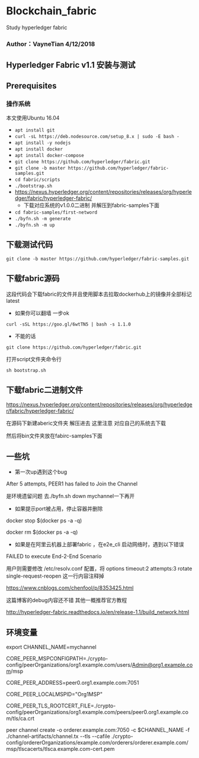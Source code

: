 # Blockchain_fabric
Study hyperledger fabric
### Author：VayneTian 4/12/2018
## Hyperledger Fabric v1.1 安装与测试
## Prerequisites
### 操作系统
本文使用Ubuntu 16.04

* `apt install git`
* `curl -sL https://deb.nodesource.com/setup_8.x | sudo -E bash -`
* `apt install -y nodejs`
* `apt install docker`
* `apt install docker-compose`
* `git clone https://github.com/hyperledger/fabric.git`
* `git clone -b master https://github.com/hyperledger/fabric-samples.git`
* `cd fabric/scripts`
* `./bootstrap.sh`
*  https://nexus.hyperledger.org/content/repositories/releases/org/hyperledger/fabric/hyperledger-fabric/
    * 下载对应系统的v1.0.0二进制 并解压到fabric-samples下面
* `cd fabric-samples/first-netword`
* `./byfn.sh -m generate`
* `./byfn.sh -m up`


## 下载测试代码
`git clone -b master https://github.com/hyperledger/fabric-samples.git`

## 下载fabric源码
这段代码会下载fabric的文件并且使用脚本去拉取dockerhub上的镜像并全部标记latest

* 如果你可以翻墙 一步ok

`curl -sSL https://goo.gl/6wtTN5 | bash -s 1.1.0`

* 不能的话

`git clone https://github.com/hyperledger/fabric.git`

打开script文件夹命令行

`sh bootstrap.sh`

## 下载fabric二进制文件

https://nexus.hyperledger.org/content/repositories/releases/org/hyperledger/fabric/hyperledger-fabric/

在源码下新建aberic文件夹 解压进去
这里注意 对应自己的系统去下载

然后将bin文件夹放在fabirc-samples下面

## 一些坑 

* 第一次up遇到这个bug

After 5 attempts, PEER1 has failed to Join the Channel

是环境遗留问题 去./byfn.sh down mychannel一下再开


* 如果提示port被占用，停止容器并删除

docker stop $(docker ps -a -q)

docker rm $(docker ps -a -q)

*  如果是在阿里云机器上部署fabric ，在e2e_cli 启动网络时，遇到以下错误

 FAILED to execute End-2-End Scenario

 用户则需要修改 /etc/resolv.conf 配置，将 options timeout:2 attempts:3 rotate single-request-reopen 这一行内容注释掉

 https://www.cnblogs.com/chenfool/p/8353425.html

 这篇博客的debug内容还不错 其他一概推荐官方教程

 http://hyperledger-fabric.readthedocs.io/en/release-1.1/build_network.html



 ## 环境变量


export CHANNEL_NAME=mychannel


 CORE_PEER_MSPCONFIGPATH=./crypto-config/peerOrganizations/org1.example.com/users/Admin@org1.example.com/msp

CORE_PEER_ADDRESS=peer0.org1.example.com:7051

CORE_PEER_LOCALMSPID="Org1MSP"

CORE_PEER_TLS_ROOTCERT_FILE=./crypto-config/peerOrganizations/org1.example.com/peers/peer0.org1.example.com/tls/ca.crt

peer channel create -o orderer.example.com:7050 -c $CHANNEL_NAME -f ./channel-artifacts/channel.tx --tls --cafile ./crypto-config/ordererOrganizations/example.com/orderers/orderer.example.com/msp/tlscacerts/tlsca.example.com-cert.pem

